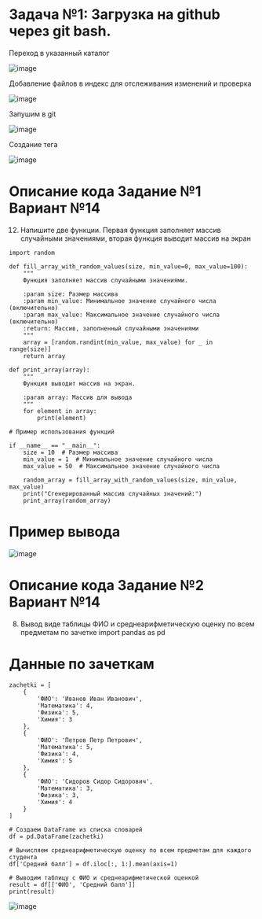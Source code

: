 # Задача №1: Загрузка на github через git bash.

Переход в указанный каталог

![image](https://github.com/KnyazevaAM/PMIIS/assets/70960325/8b4436c5-92be-498f-81c1-7b2a7e0bda31)

Добавление файлов в индекс для отслеживания изменений и проверка

![image](https://github.com/KnyazevaAM/PMIIS/assets/70960325/f87825a8-9a0b-4ddc-8660-8a2ec5694290)

Запушим в git

![image](https://github.com/KnyazevaAM/PMIIS/assets/70960325/9cd8e2f5-b716-4c6b-b292-4587a97540f7)

Создание тега

![image](https://github.com/KnyazevaAM/PMIIS/assets/70960325/96424bb5-13b5-479f-a5a7-b76a8ff54969)


# Описание кода Задание №1 Вариант №14

12.	Напишите две функции. Первая функция заполняет массив случайными значениями, вторая функция выводит массив на экран
```
import random

def fill_array_with_random_values(size, min_value=0, max_value=100):
    """
    Функция заполняет массив случайными значениями.
    
    :param size: Размер массива
    :param min_value: Минимальное значение случайного числа (включительно)
    :param max_value: Максимальное значение случайного числа (включительно)
    :return: Массив, заполненный случайными значениями
    """
    array = [random.randint(min_value, max_value) for _ in range(size)]
    return array

def print_array(array):
    """
    Функция выводит массив на экран.
    
    :param array: Массив для вывода
    """
    for element in array:
        print(element)

# Пример использования функций

if __name__ == "__main__":
    size = 10  # Размер массива
    min_value = 1  # Минимальное значение случайного числа
    max_value = 50  # Максимальное значение случайного числа
    
    random_array = fill_array_with_random_values(size, min_value, max_value)
    print("Сгенерированный массив случайных значений:")
    print_array(random_array)
```

# Пример вывода

![image](https://github.com/KnyazevaAM/PMIIS/assets/70960325/29882265-c111-4bab-bb82-76154b83f11e)

# Описание кода Задание №2 Вариант №14

8.	Вывод виде таблицы ФИО и среднеарифметическую оценку по всем предметам по зачетке
import pandas as pd

# Данные по зачеткам

```
zachetki = [
    {
        'ФИО': 'Иванов Иван Иванович',
        'Математика': 4,
        'Физика': 5,
        'Химия': 3
    },
    {
        'ФИО': 'Петров Петр Петрович',
        'Математика': 5,
        'Физика': 4,
        'Химия': 5
    },
    {
        'ФИО': 'Сидоров Сидор Сидорович',
        'Математика': 3,
        'Физика': 3,
        'Химия': 4
    }
]

# Создаем DataFrame из списка словарей
df = pd.DataFrame(zachetki)

# Вычисляем среднеарифметическую оценку по всем предметам для каждого студента
df['Средний балл'] = df.iloc[:, 1:].mean(axis=1)

# Выводим таблицу с ФИО и среднеарифметической оценкой
result = df[['ФИО', 'Средний балл']]
print(result)
```

![image](https://github.com/KnyazevaAM/PMIIS/assets/70960325/2fe8ab37-2ab4-476d-ad9f-ef625b45c559)

